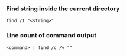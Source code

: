### Find string inside the current directory
```
find /I "<string>"
```

### Line count of command output
```
<command> | find /c /v ""
```

